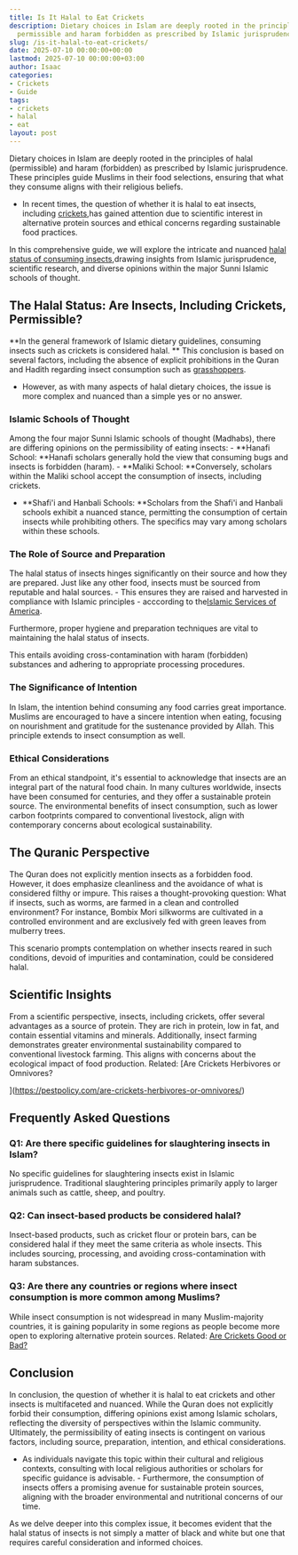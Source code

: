 ```yaml
---
title: Is It Halal to Eat Crickets
description: Dietary choices in Islam are deeply rooted in the principles of halal
  permissible and haram forbidden as prescribed by Islamic jurisprudence.
slug: /is-it-halal-to-eat-crickets/
date: 2025-07-10 00:00:00+00:00
lastmod: 2025-07-10 00:00:00+03:00
author: Isaac
categories:
- Crickets
- Guide
tags:
- crickets
- halal
- eat
layout: post
---
```

Dietary choices in Islam are deeply rooted in the principles of halal (permissible) and haram (forbidden) as prescribed by Islamic jurisprudence. These principles guide Muslims in their food selections, ensuring that what they consume aligns with their religious beliefs.

- In recent times, the question of whether it is halal to eat insects, including [crickets](https://pestpolicy.com/are-crickets-decomposers/),has gained attention due to scientific interest in alternative protein sources and ethical concerns regarding sustainable food practices.

In this comprehensive guide, we will explore the intricate and nuanced [halal status of consuming insects](https://seekersguidance.org/answers/shafii-fiqh/what-insects-are-permissible-to-[eat](https://pestpolicy.com/do-cats-eat-lizards/)-according-to-the-shafii-school/),drawing insights from Islamic jurisprudence, scientific research, and diverse opinions within the major Sunni Islamic schools of thought.

##  The Halal Status: Are Insects, Including Crickets, Permissible?

**In the general framework of Islamic dietary guidelines, consuming insects such as crickets is considered halal. ** This conclusion is based on several factors, including the absence of explicit prohibitions in the Quran and Hadith regarding insect consumption such as [grasshoppers](https://www.bugsolutely.com/wp-content/uploads/2018/07/Fatwa-Consuming-Word-and-Cricket.pdf).

- However, as with many aspects of halal dietary choices, the issue is more complex and nuanced than a simple yes or no answer.

###  Islamic Schools of Thought

Among the four major Sunni Islamic schools of thought (Madhabs), there are differing opinions on the permissibility of eating insects: - **Hanafi School: **Hanafi scholars generally hold the view that consuming bugs and insects is forbidden (haram). - **Maliki School: **Conversely, scholars within the Maliki school accept the consumption of insects, including crickets.

- **Shafi'i and Hanbali Schools: **Scholars from the Shafi'i and Hanbali schools exhibit a nuanced stance, permitting the consumption of certain insects while prohibiting others. The specifics may vary among scholars within these schools.

###  The Role of Source and Preparation

The halal status of insects hinges significantly on their source and how they are prepared. Just like any other food, insects must be sourced from reputable and halal sources. - This ensures they are raised and harvested in compliance with Islamic principles - acccording to the[Islamic Services of America](https://www.isahalal.com/news-events/blog/eating-insects-halal).

Furthermore, proper hygiene and preparation techniques are vital to maintaining the halal status of insects.

This entails avoiding cross-contamination with haram (forbidden) substances and adhering to appropriate processing procedures.

###  The Significance of Intention

In Islam, the intention behind consuming any food carries great importance. Muslims are encouraged to have a sincere intention when eating, focusing on nourishment and gratitude for the sustenance provided by Allah. This principle extends to insect consumption as well.

###  Ethical Considerations

From an ethical standpoint, it's essential to acknowledge that insects are an integral part of the natural food chain. In many cultures worldwide, insects have been consumed for centuries, and they offer a sustainable protein source. The environmental benefits of insect consumption, such as lower carbon footprints compared to conventional livestock, align with contemporary concerns about ecological sustainability.

##  The Quranic Perspective

The Quran does not explicitly mention insects as a forbidden food. However, it does emphasize cleanliness and the avoidance of what is considered filthy or impure. This raises a thought-provoking question: What if insects, such as worms, are farmed in a clean and controlled environment? For instance, Bombix Mori silkworms are cultivated in a controlled environment and are exclusively fed with green leaves from mulberry trees.

This scenario prompts contemplation on whether insects reared in such conditions, devoid of impurities and contamination, could be considered halal.

##  Scientific Insights

From a scientific perspective, insects, including crickets, offer several advantages as a source of protein. They are rich in protein, low in fat, and contain essential vitamins and minerals. Additionally, insect farming demonstrates greater environmental sustainability compared to conventional livestock farming. This aligns with concerns about the ecological impact of food production. Related: [Are Crickets Herbivores or Omnivores?

](https://pestpolicy.com/are-crickets-herbivores-or-omnivores/)

##  Frequently Asked Questions

###  Q1: Are there specific guidelines for slaughtering insects in Islam?

No specific guidelines for slaughtering insects exist in Islamic jurisprudence. Traditional slaughtering principles primarily apply to larger animals such as cattle, sheep, and poultry.

###  Q2: Can insect-based products be considered halal?

Insect-based products, such as cricket flour or protein bars, can be considered halal if they meet the same criteria as whole insects. This includes sourcing, processing, and avoiding cross-contamination with haram substances.

###  Q3: Are there any countries or regions where insect consumption is more common among Muslims?

While insect consumption is not widespread in many Muslim-majority countries, it is gaining popularity in some regions as people become more open to exploring alternative protein sources. Related: [Are Crickets Good or Bad? ](https://pestpolicy.com/are-crickets-good-or-bad/)

##  Conclusion

In conclusion, the question of whether it is halal to eat crickets and other insects is multifaceted and nuanced. While the Quran does not explicitly forbid their consumption, differing opinions exist among Islamic scholars, reflecting the diversity of perspectives within the Islamic community. Ultimately, the permissibility of eating insects is contingent on various factors, including source, preparation, intention, and ethical considerations.

- As individuals navigate this topic within their cultural and religious contexts, consulting with local religious authorities or scholars for specific guidance is advisable. - Furthermore, the consumption of insects offers a promising avenue for sustainable protein sources, aligning with the broader environmental and nutritional concerns of our time.

As we delve deeper into this complex issue, it becomes evident that the halal status of insects is not simply a matter of black and white but one that requires careful consideration and informed choices.
